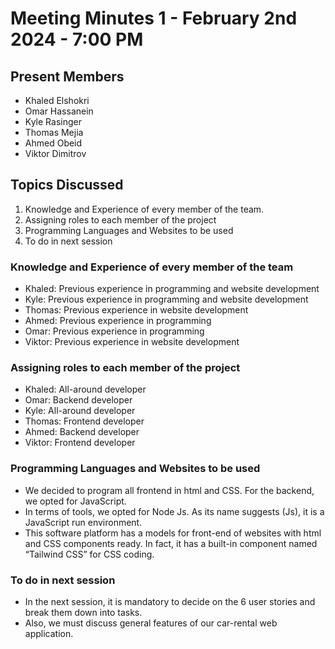 # Meeting Minutes 1 - February 2nd 2024 - 7:00 PM
## Present Members 
* Khaled Elshokri
* Omar Hassanein
* Kyle Rasinger
* Thomas Mejia
* Ahmed Obeid
* Viktor Dimitrov
## Topics Discussed
1. Knowledge and Experience of every member of the team.
2. Assigning roles to each member of the project 
3. Programming Languages and Websites to be used 
4. To do in next session 
### Knowledge and Experience of every member of the team
* Khaled: Previous experience in programming and website development
* Kyle: Previous experience in programming and website development
* Thomas: Previous experience in website development
* Ahmed: Previous experience in programming 
* Omar: Previous experience in programming
* Viktor: Previous experience in website development
### Assigning roles to each member of the project 
* Khaled: All-around developer
* Omar: Backend developer
* Kyle: All-around developer
* Thomas: Frontend developer
* Ahmed: Backend developer
* Viktor: Frontend developer
### Programming Languages and Websites to be used 
* We decided to program all frontend in html and CSS. For the backend, we opted for JavaScript. 
* In terms of tools, we opted for Node Js. As its name suggests (Js), it is a JavaScript run environment. 
* This software platform has a models for front-end of websites with html and CSS components ready. In fact, it has a built-in component named “Tailwind CSS” for CSS coding.
### To do in next session
* In the next session, it is mandatory to decide on the 6 user stories and break them down into tasks. 
* Also, we must discuss general features of our car-rental web application. 
